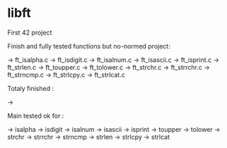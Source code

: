 # libft
First 42 project

Finish and fully tested functions but no-normed project:

-> ft_isalpha.c
-> ft_isdigit.c
-> ft_isalnum.c
-> ft_isascii.c
-> ft_isprint.c
-> ft_strlen.c
-> ft_toupper.c
-> ft_tolower.c
-> ft_strchr.c
-> ft_strrchr.c
-> ft_strncmp.c
-> ft_strlcpy.c
-> ft_strlcat.c


Totaly finished :

->

Main tested ok for :

-> isalpha
-> isdigit
-> isalnum
-> isascii
-> isprint
-> toupper
-> tolower
-> strchr
-> strrchr
-> strncmp
-> strlen
-> strlcpy
-> strlcat
